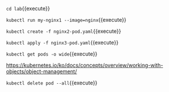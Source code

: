 

`cd lab`{{execute}}

`kubectl run my-nginx1 --image=nginx`{{execute}}

`kubectl create -f nginx2-pod.yaml`{{execute}}

`kubectl apply -f nginx3-pod.yaml`{{execute}}

`kubectl get pods -o wide`{{execute}}

https://kubernetes.io/ko/docs/concepts/overview/working-with-objects/object-management/


`kubectl delete pod --all`{{execute}}
